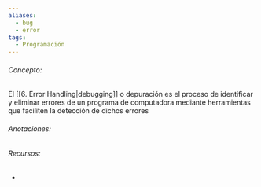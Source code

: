 ```yaml
---
aliases:
  - bug
  - error
tags:
  - Programación
---
```

###### Concepto:

El [[6. Error Handling|debugging]] o depuración es el proceso de identificar y eliminar errores de un programa de computadora mediante herramientas que faciliten la detección de dichos errores

###### Anotaciones:

> 

###### Recursos:

- 